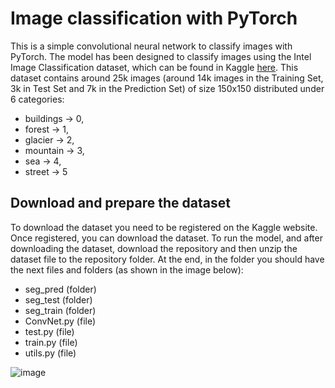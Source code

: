 # Image classification with PyTorch
This is a simple convolutional neural network to classify images with PyTorch. The model has been designed to classify images using the Intel Image Classification dataset, which can be found in Kaggle [here](https://www.kaggle.com/datasets/puneet6060/intel-image-classification). This dataset contains around 25k images (around 14k images in the Training Set, 3k in Test Set and 7k in the Prediction Set) of size 150x150 distributed under 6 categories:

- buildings → 0,
- forest → 1,
- glacier → 2,
- mountain → 3,
- sea → 4,
- street → 5

## Download and prepare the dataset
To download the dataset you need to be registered on the Kaggle website. Once registered, you can download the dataset. To run the model, and after downloading the dataset, download the repository and then unzip the dataset file to the repository folder. At the end, in the folder you should have the next files and folders (as shown in the image below):
- seg_pred (folder)
- seg_test (folder)
- seg_train (folder)
- ConvNet.py (file)
- test.py (file)
- train.py (file)
- utils.py (file)

![image](https://user-images.githubusercontent.com/71872419/199296300-536e07e8-161e-4403-b5f4-51f8a5f00540.png)
